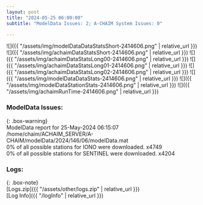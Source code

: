 ```yaml
---
layout: post
title: "2024-05-25 06:00:00"
subtitle: "ModelData Issues: 2; A-CHAIM System Issues: 0"

---
```


![]({{ "/assets/img/modelDataDataStatsShort-2414606.png" | relative_url }})
![]({{ "/assets/img/achaimDataStatsShort-2414606.png" | relative_url }})
![]({{ "/assets/img/achaimDataStatsLong00-2414606.png" | relative_url }})
![]({{ "/assets/img/achaimDataStatsLong01-2414606.png" | relative_url }})
![]({{ "/assets/img/achaimDataStatsLong02-2414606.png" | relative_url }})
![]({{ "/assets/img/modelDataDataStats-2414606.png" | relative_url }})
![]({{ "/assets/img/modelDataStationStats-2414606.png" | relative_url }})
![]({{ "/assets/img/achaimRunTime-2414606.png" | relative_url }})


### ModelData Issues:  
  
{: .box-warning}  
 ModelData report for 25-May-2024 06:15:07   
 /home/chaim/ACHAIM_SERVER/A-CHAIM/modelData/2024/146/06/modelData.mat   
 0% of all possible stations for IONO were downloaded. x4749   
 0% of all possible stations for SENTINEL were downloaded. x4204   
  


### Logs:  
  
{: .box-note}  
[Logs.zip]({{ "/assets/other/logs.zip" | relative_url }})  
[Log Info]({{ "/logInfo" | relative_url }})  
